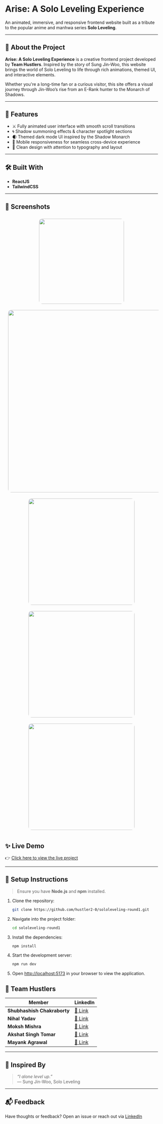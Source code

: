 # Arise: A Solo Leveling Experience

An animated, immersive, and responsive frontend website built as a tribute to the popular anime and manhwa series **Solo Leveling**.

---

## 🌟 About the Project

**Arise: A Solo Leveling Experience** is a creative frontend project developed by **Team Hustlers**. Inspired by the story of Sung Jin-Woo, this website brings the world of Solo Leveling to life through rich animations, themed UI, and interactive elements.

Whether you're a long-time fan or a curious visitor, this site offers a visual journey through Jin-Woo’s rise from an E-Rank hunter to the Monarch of Shadows.

---

## 🚀 Features

- ⚔️ Fully animated user interface with smooth scroll transitions
- 🌀 Shadow summoning effects & character spotlight sections
- 🌒 Themed dark mode UI inspired by the Shadow Monarch
- 📱 Mobile responsiveness for seamless cross-device experience
- 🎨 Clean design with attention to typography and layout

---

## 🛠️ Built With

- **ReactJS**
- **TailwindCSS**

---

## 📸 Screenshots


<div align="center"> 
  <img src="https://github.com/user-attachments/assets/6dde20b9-4598-40c4-b589-3de65e12c58f" width="280" style="border-radius: 10px; margin: 10px;" />
  <img src="https://github.com/user-attachments/assets/a49d1669-1fcf-463f-b688-c59ad5230db4" width="600" style="border-radius: 10px; margin: 10px;" />
  <img src="https://github.com/user-attachments/assets/74ccb120-5cc1-4f34-99e4-0b0e7b34f838" width="350" style="border-radius: 10px; margin: 10px;" />
  <img src="https://github.com/user-attachments/assets/33583e84-ecfe-4e26-8a76-9a50f80d0897" width="350" style="border-radius: 10px; margin: 10px;" />
  <img src="https://github.com/user-attachments/assets/00edd416-8326-4004-a042-23c33f005030" width="350" style="border-radius: 10px; margin: 10px;" /> 
</div>


## ✨ Live Demo

👉 [Click here to view the live project](https://sololeveling-hustlers.vercel.app)  

---
## 🚀 Setup Instructions

> Ensure you have **Node.js** and **npm** installed.

1. Clone the repository:

   ```bash
   git clone https://github.com/hustler2-0/sololeveling-round1.git
   ```

2. Navigate into the project folder:

   ```bash
   cd sololeveling-round1
   ```

3. Install the dependencies:

   ```bash
   npm install
   ```

4. Start the development server:

   ```bash
   npm run dev
   ```
5. Open [http://localhost:5173](http://localhost:5173) in your browser to view the application.


## 👥 Team Hustlers

| Member | LinkedIn |
|--------|----------|
| **Shubhashish Chakraborty** | [🔗 Link](https://www.linkedin.com/in/Shubhashish-Chakraborty) |
| **Nihal Yadav** | [🔗 Link](https://www.linkedin.com/in/nihal-yadav2/) |
| **Moksh Mishra** | [🔗 Link](https://www.linkedin.com/in/moksh-mishra-956868289) |
| **Akshat Singh Tomar** | [🔗 Link](https://www.linkedin.com/in/akshat-singh-tomar-4307772a0) |
| **Mayank Agrawal** | [🔗 Link](https://www.linkedin.com/in/mayank-agrawal155) |
---

## 🖤 Inspired By

> *“I alone level up.”*  
> — Sung Jin-Woo, Solo Leveling

---

## 📬 Feedback

Have thoughts or feedback? Open an issue or reach out via [LinkedIn](https://www.linkedin.com/in/nihal-yadav2)
